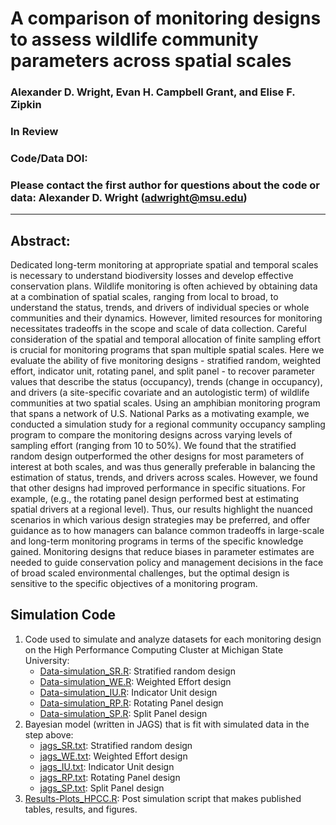 # A comparison of monitoring designs to assess wildlife community parameters across spatial scales

### Alexander D. Wright, Evan H. Campbell Grant, and Elise F. Zipkin

### In Review

### Code/Data DOI: 

### Please contact the first author for questions about the code or data: Alexander D. Wright (adwright@msu.edu)

________________________________________________________________________________________________________________________________________

## Abstract:
Dedicated long-term monitoring at appropriate spatial and temporal scales is necessary to understand biodiversity losses and develop effective conservation plans. Wildlife monitoring is often achieved by obtaining data at a combination of spatial scales, ranging from local to broad, to understand the status, trends, and drivers of individual species or whole communities and their dynamics. However, limited resources for monitoring necessitates tradeoffs in the scope and scale of data collection. Careful consideration of the spatial and temporal allocation of finite sampling effort is crucial for monitoring programs that span multiple spatial scales. Here we evaluate the ability of five monitoring designs - stratified random, weighted effort, indicator unit, rotating panel, and split panel - to recover parameter values that describe the status (occupancy), trends (change in occupancy), and drivers (a site-specific covariate and an autologistic term) of wildlife communities at two spatial scales. Using an amphibian monitoring program that spans a network of U.S. National Parks as a motivating example, we conducted a simulation study for a regional community occupancy sampling program to compare the monitoring designs across varying levels of sampling effort (ranging from 10 to 50%). We found that the stratified random design outperformed the other designs for most parameters of interest at both scales, and was thus generally preferable in balancing the estimation of status, trends, and drivers across scales. However, we found that other designs had improved performance in specific situations. For example, (e.g., the rotating panel design performed best at estimating spatial drivers at a regional level). Thus, our results highlight the nuanced scenarios in which various design strategies may be preferred, and offer guidance as to how managers can balance common tradeoffs in large-scale and long-term monitoring programs in terms of the specific knowledge gained. Monitoring designs that reduce biases in parameter estimates are needed to guide conservation policy and management decisions in the face of broad scaled environmental challenges, but the optimal design is sensitive to the specific objectives of a monitoring program.

## Simulation Code
1. Code used to simulate and analyze datasets for each monitoring design on the High Performance Computing Cluster at Michigan State University:
   - [Data-simulation_SR.R](https://github.com/lxwrght/Wright_etal_InReview_LandEcol/blob/master/MRCM_data.R): Stratified random design
   - [Data-simulation_WE.R](https://github.com/lxwrght/Wright_etal_InReview_LandEcol/blob/master/MRCM_data.R): Weighted Effort design
   - [Data-simulation_IU.R](https://github.com/lxwrght/Wright_etal_InReview_LandEcol/blob/master/MRCM_data.R): Indicator Unit design
   - [Data-simulation_RP.R](https://github.com/lxwrght/Wright_etal_InReview_LandEcol/blob/master/MRCM_data.R): Rotating Panel design
   - [Data-simulation_SP.R](https://github.com/lxwrght/Wright_etal_InReview_LandEcol/blob/master/MRCM_data.R): Split Panel design
2. Bayesian model (written in JAGS) that is fit with simulated data in the step above:
   - [jags_SR.txt](https://github.com/lxwrght/Wright_etal_InReview_LandEcol/blob/master/MRCM_data.R): Stratified random design
   - [jags_WE.txt](https://github.com/lxwrght/Wright_etal_InReview_LandEcol/blob/master/MRCM_data.R): Weighted Effort design
   - [jags_IU.txt](https://github.com/lxwrght/Wright_etal_InReview_LandEcol/blob/master/MRCM_data.R): Indicator Unit design
   - [jags_RP.txt](https://github.com/lxwrght/Wright_etal_InReview_LandEcol/blob/master/MRCM_data.R): Rotating Panel design
   - [jags_SP.txt](https://github.com/lxwrght/Wright_etal_InReview_LandEcol/blob/master/MRCM_data.R): Split Panel design
3. [Results-Plots_HPCC.R](https://github.com/lxwrght/Wright_etal_mon-simul/blob/main/Results-Plots_HPCC.R): Post simulation script that makes published tables, results, and figures.
